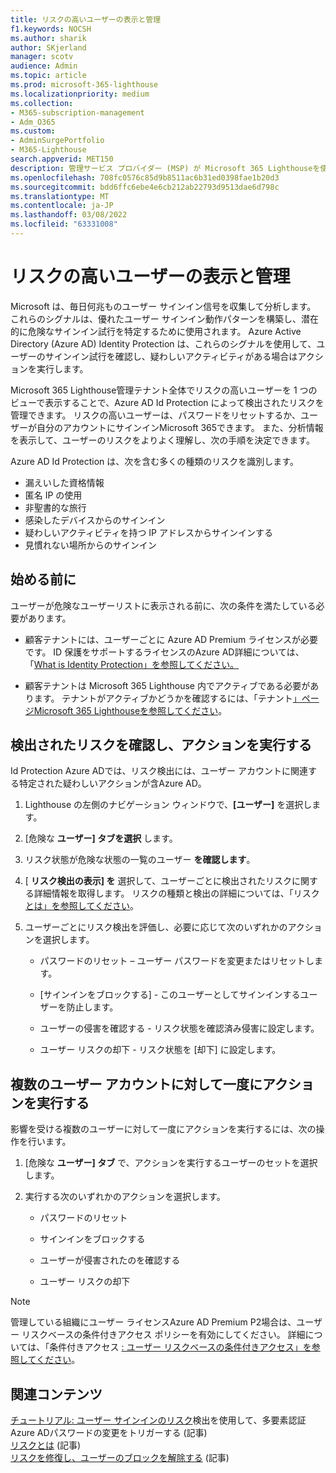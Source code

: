 ```yaml
---
title: リスクの高いユーザーの表示と管理
f1.keywords: NOCSH
ms.author: sharik
author: SKjerland
manager: scotv
audience: Admin
ms.topic: article
ms.prod: microsoft-365-lighthouse
ms.localizationpriority: medium
ms.collection:
- M365-subscription-management
- Adm_O365
ms.custom:
- AdminSurgePortfolio
- M365-Lighthouse
search.appverid: MET150
description: 管理サービス プロバイダー (MSP) が Microsoft 365 Lighthouseを使用する場合は、リスクの高いユーザーを表示および管理する方法について説明します。
ms.openlocfilehash: 708fc0576c85d9b8511ac6b31ed0398fae1b20d3
ms.sourcegitcommit: bdd6ffc6ebe4e6cb212ab22793d9513dae6d798c
ms.translationtype: MT
ms.contentlocale: ja-JP
ms.lasthandoff: 03/08/2022
ms.locfileid: "63331008"
---
```

# <a name="view-and-manage-risky-users"></a>リスクの高いユーザーの表示と管理

Microsoft は、毎日何兆ものユーザー サインイン信号を収集して分析します。 これらのシグナルは、優れたユーザー サインイン動作パターンを構築し、潜在的に危険なサインイン試行を特定するために使用されます。 Azure Active Directory (Azure AD) Identity Protection は、これらのシグナルを使用して、ユーザーのサインイン試行を確認し、疑わしいアクティビティがある場合はアクションを実行します。

Microsoft 365 Lighthouse管理テナント全体でリスクの高いユーザーを 1 つのビューで表示することで、Azure AD Id Protection によって検出されたリスクを管理できます。 リスクの高いユーザーは、パスワードをリセットするか、ユーザーが自分のアカウントにサインインMicrosoft 365できます。 また、分析情報を表示して、ユーザーのリスクをよりよく理解し、次の手順を決定できます。

Azure AD Id Protection は、次を含む多くの種類のリスクを識別します。

- 漏えいした資格情報
- 匿名 IP の使用
- 非聖書的な旅行
- 感染したデバイスからのサインイン
- 疑わしいアクティビティを持つ IP アドレスからサインインする
- 見慣れない場所からのサインイン

## <a name="before-you-begin"></a>始める前に

ユーザーが危険なユーザーリストに表示される前に、次の条件を満たしている必要があります。

- 顧客テナントには、ユーザーごとに Azure AD Premium ライセンスが必要です。 ID 保護をサポートするライセンスのAzure AD詳細については、「[What is Identity Protection」を参照してください。](/azure/active-directory/identity-protection/overview-identity-protection)

- 顧客テナントは Microsoft 365 Lighthouse 内でアクティブである必要があります。 テナントがアクティブかどうかを確認するには、「テナント[」ページMicrosoft 365 Lighthouseを参照してください](m365-lighthouse-tenant-list-overview.md)。

## <a name="review-detected-risks-and-take-action"></a>検出されたリスクを確認し、アクションを実行する

Id Protection Azure ADでは、リスク検出には、ユーザー アカウントに関連する特定された疑わしいアクションが含Azure AD。

1. Lighthouse の左側のナビゲーション ウィンドウで、**[ユーザー]** を選択します。

2. [危険な **ユーザー] タブを選択** します。

3. リスク状態が危険な状態の一覧のユーザー **を確認します**。

4. [ **リスク検出の表示] を** 選択して、ユーザーごとに検出されたリスクに関する詳細情報を取得します。 リスクの種類と検出の詳細については、「リスク [とは」を参照してください](/azure/active-directory/identity-protection/concept-identity-protection-risks)。

5. ユーザーごとにリスク検出を評価し、必要に応じて次のいずれかのアクションを選択します。

    - パスワードのリセット – ユーザー パスワードを変更またはリセットします。

    - [サインインをブロックする] - このユーザーとしてサインインするユーザーを防止します。

    - ユーザーの侵害を確認する - リスク状態を確認済み侵害に設定します。

    - ユーザー リスクの却下 - リスク状態を [却下] に設定します。

## <a name="take-action-on-multiple-user-accounts-at-once"></a>複数のユーザー アカウントに対して一度にアクションを実行する

影響を受ける複数のユーザーに対して一度にアクションを実行するには、次の操作を行います。

1. [危険な **ユーザー] タブ** で、アクションを実行するユーザーのセットを選択します。

2. 実行する次のいずれかのアクションを選択します。

    - パスワードのリセット

    - サインインをブロックする

    - ユーザーが侵害されたのを確認する

    - ユーザー リスクの却下

> [!NOTE]
> 管理している組織にユーザー ライセンスAzure AD Premium P2場合は、ユーザー リスクベースの条件付きアクセス ポリシーを有効にしてください。 詳細については、「条件付きアクセス [: ユーザー リスクベースの条件付きアクセス」を参照してください](/azure/active-directory/conditional-access/howto-conditional-access-policy-risk-user)。

## <a name="related-content"></a>関連コンテンツ
[チュートリアル: ユーザー サインインのリスク](/azure/active-directory/authentication/tutorial-risk-based-sspr-mfa)検出を使用して、多要素認証Azure ADパスワードの変更をトリガーする (記事)\
[リスクとは](/azure/active-directory/identity-protection/concept-identity-protection-risks) (記事) \
[リスクを修復し、ユーザーのブロックを解除する](/azure/active-directory/identity-protection/howto-identity-protection-remediate-unblock) (記事)
